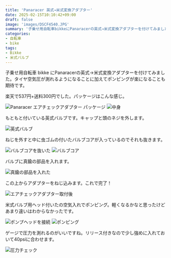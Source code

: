 ```yaml
---
title: 'Panaracer 英式→米式変換アダプター'
date: 2025-02-15T10:10:42+09:00
draft: false
image: 'images/DSCF4540.JPG'
summary: '子乗せ用自転車bikkeにPanaracerの英式→米式変換アダプターを付けてみました。タイヤ空気圧が測れるようになり、ポンピングも楽になりました。虫ゴムが無いので虫ゴム劣化によるパンクリスクもなくなるためおすすめです。'
categories:
- 自転車
- bike
tags:
- Bikke
- 米式バルブ
---
```


子乗せ用自転車 bikke
にPanaracerの英式→米式変換アダプターを付けてみました。タイヤ空気圧が測れるようになることに加えてポンピングが楽になることも期待です。

楽天で537円+送料300円でした。パッケージはこんな感じ。

![Panaracer エアチェックアダプター パッケージ](./images/DSCF4543.JPG) ![中身](./images/DSCF4544.JPG)

もともと付いている英式バルブです。キャップと頭のネジを外します。

![英式バルブ](./images/DSCF4541.JPG)

ねじを外すと中に虫ゴムの付いたバルブコアが入っているのでそれも抜きます。

![バルブコアを抜いた](./images/DSCF4545.JPG) ![バルブコア](./images/DSCF4546.JPG)

バルブに真鍮の部品を入れます。

![真鍮の部品を入れた](./images/DSCF4547.JPG)

この上からアダプターをねじ込みます。これで完了！

![エアチェックアダプター取付後](./images/DSCF4548.JPG)

米式バルブ用ヘッド付いたの空気入れでポンピング。軽くなるかなと思ったけどあまり違いはわからなかったです。

![ポンプヘッドを接続](./images/DSCF4551.JPG) ![ポンピング](./images/DSCF4549.JPG)

ゲージで圧力を測れるのがいいですね。リリース付きなので少し強めに入れておいて40psiに合わせます。

![圧力チェック](./images/DSCF4553.JPG)
